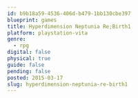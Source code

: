 ```yaml
---
id: b9b18a59-4536-406d-b479-1bb130cbe397
blueprint: games
title: Hyperdimension Neptunia Re;Birth1
platform: playstation-vita
genre:
  - rpg
digital: false
physical: true
guide: false
pending: false
posted: 2015-03-17
slug: hyperdimension-neptunia-re-birth1
---
```

